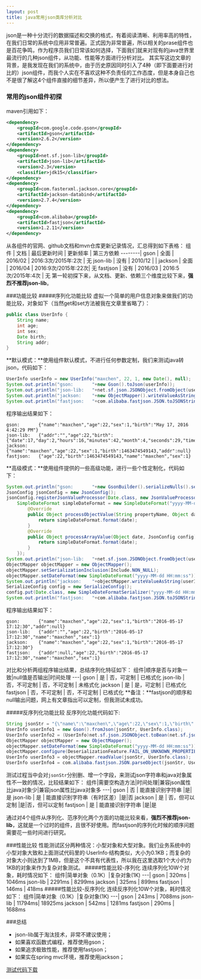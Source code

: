 ```yaml
---
layout: post
title: java常用json类库分析对比
---
```

json是一种十分流行的数据描述和交换的格式，有着阅读清晰、利用率高的特性，在我们日常的系统中应用非常普遍。正式因为非常普遍，所以相关的prase组件也是百花争鸣，作为程序员我们日常该如何选择，下面我们就来对现有的java世界里最流行的几种json组件，从功能、性能等方面进行分析对比。
其实写这边文章的背景，是我发现在我们的系统中，由于历史原因同时引入了4种（即下面要进行对比的）json组件，而我个人实在不喜欢这种不负责任的工作态度，但是本身自己也不是很了解这4个组件直接的细节差异，所以便产生了进行对比的想法。

### 常用的json组件初探
maven引用如下：
```xml
<dependency>
    <groupId>com.google.code.gson</groupId>
    <artifactId>gson</artifactId>
    <version>2.6.2</version>
</dependency>
<dependency>
    <groupId>net.sf.json-lib</groupId>
    <artifactId>json-lib</artifactId>
    <version>2.3</version>
    <classifier>jdk15</classifier>
</dependency>
<dependency>
    <groupId>com.fasterxml.jackson.core</groupId>
    <artifactId>jackson-databind</artifactId>
    <version>2.7.4</version>
</dependency>
<dependency>
    <groupId>com.alibaba</groupId>
    <artifactId>fastjson</artifactId>
    <version>1.2.11</version>
</dependency>
```
从各组件的官网、github文档和mvn仓库更新记录情况，汇总得到如下表格：
组件     | 文档 | 最后更新时间 | 更新频率            | 第三方依赖
--------|
gson     | 全面 | 2016/02   | 2016:3次/2015年:2次 | 无
json-lib | 没有 | 2010/12   |                    | 
jackson  | 全面 | 2016/04   | 2016:9次/2015年:22次| 无
fastjson | 没有 | 2016/03   | 2016:5次/2015年:4次 | 无
第一轮初探下来，从文档、更新、依赖三个维度比较下来，**强烈不推荐json-lib**。

###功能比较
#####序列化功能比较
虚拟一个简单的用户信息对象来做我们的功能比较，对象如下（当然get和set方法被我在文章里省略了）：
```java
public class UserInfo {
	String name;
	int age;
	int sex;
	Date birth;
	String addr;
}
```
**默认模式：**使用组件默认模式，不进行任何参数定制，我们来测试java转json，代码如下：
```java
UserInfo userInfo = new UserInfo("maxchen", 22, 1, new Date(), null);
System.out.println("gson:		"+new Gson().toJson(userInfo));
System.out.println("json-lib:	"+net.sf.json.JSONObject.fromObject(userInfo));
System.out.println("jackson:	"+new ObjectMapper().writeValueAsString(userInfo));
System.out.println("fastjson:	"+com.alibaba.fastjson.JSON.toJSONString(userInfo));
```
程序输出结果如下：
```
gson:		{"name":"maxchen","age":22,"sex":1,"birth":"May 17, 2016 4:42:29 PM"}
json-lib:	{"addr":"","age":22,"birth":{"date":17,"day":2,"hours":16,"minutes":42,"month":4,"seconds":29,"time":1463474549143,"timezoneOffset":-480,"year":116},"name":"maxchen","sex":1}
jackson:	{"name":"maxchen","age":22,"sex":1,"birth":1463474549143,"addr":null}
fastjson:	{"age":22,"birth":1463474549143,"name":"maxchen","sex":1}
```
**高级模式：**使用组件提供的一些高级功能，进行一些个性定制化，代码如下：
```java
System.out.println("gson:		"+new GsonBuilder().serializeNulls().setDateFormat("yyyy-MM-dd HH:mm:ss").create().toJson(userInfo));
JsonConfig jsonConfig = new JsonConfig();
jsonConfig.registerJsonValueProcessor(Date.class, new JsonValueProcessor() {
	SimpleDateFormat simpleDateFormat = new SimpleDateFormat("yyyy-MM-dd HH:mm:ss");
		@Override
		public Object processObjectValue(String propertyName, Object date,JsonConfig config) {
			return simpleDateFormat.format(date);
		}
		@Override
		public Object processArrayValue(Object date, JsonConfig config) {
			return simpleDateFormat.format(date);
		}
	});
System.out.println("json-lib:	"+net.sf.json.JSONObject.fromObject(userInfo, jsonConfig).toString());
ObjectMapper objectMapper = new ObjectMapper();
objectMapper.setSerializationInclusion(Include.NON_NULL);
objectMapper.setDateFormat(new SimpleDateFormat("yyyy-MM-dd HH:mm:ss"));
System.out.println("jackson:	"+objectMapper.writeValueAsString(userInfo));
SerializeConfig config = new SerializeConfig();
config.put(Date.class, new SimpleDateFormatSerializer("yyyy-MM-dd HH:mm:ss"));
System.out.println("fastjson:	"+com.alibaba.fastjson.JSON.toJSONString(userInfo, config, SerializerFeature.WriteMapNullValue));
```
程序输出结果如下：
```
gson:		{"name":"maxchen","age":22,"sex":1,"birth":"2016-05-17 17:12:30","addr":null}
json-lib:	{"addr":"","age":22,"birth":"2016-05-17 17:12:30","name":"maxchen","sex":1}
jackson:	{"name":"maxchen","age":22,"sex":1,"birth":"2016-05-17 17:12:30"}
fastjson:	{"addr":null,"age":22,"birth":"2016-05-17 17:12:30","name":"maxchen","sex":1}
```
对比和分析两组程序输出结果，总结序列化特征如下：
组件|顺序是否与对象一致|null值是否输出|时间处理
---|
gson     | 是         | 否，可定制   | 已格式化
json-lib | 否，不可定制 | 否，不可定制 | 未格式化
jackson  | 是         | 是，可定制   | 已格式化
fastjson | 否，不可定制 | 否，不可定制 | 已格式化
**备注：**fastjson的顺序和null输出问题，网上有文章指出可以定制，但我测试未成功。

#####反序列化功能比较
反序列化功能代码如下:
```java
String jsonStr = "{\"name\":\"maxchen\",\"age\":22,\"sex\":1,\"birth\":\"2016-05-18 15:19:57\",\"addr\":null}";
UserInfo userInfo1 = new Gson().fromJson(jsonStr, UserInfo.class);
UserInfo userInfo2 = (UserInfo)net.sf.json.JSONObject.toBean(net.sf.json.JSONObject.fromObject(jsonStr), UserInfo.class);
ObjectMapper objectMapper = new ObjectMapper();
objectMapper.setDateFormat(new SimpleDateFormat("yyyy-MM-dd HH:mm:ss"));
objectMapper.configure(DeserializationFeature.FAIL_ON_UNKNOWN_PROPERTIES, false);
UserInfo userInfo3 = objectMapper.readValue(jsonStr, UserInfo.class);
UserInfo userInfo4 = com.alibaba.fastjson.JSON.parseObject(jsonStr, UserInfo.class);
```
测试过程当中会对`jsonStr`分别删、增一个字段，来测试json字符串和java对象属性不一致的情况，比较结果如下：
组件|需要空构造方法|时间处理|兼容json属性比java对象少|兼容json属性比java对象多
---|
gson     | 否 | 能直接识别字符串          |是|是
json-lib | 是 | 能直接识别字符串（有时区差）|是|否
jackson  | 是 | 否，但可以定制            |是|否，但可以定制
fastjson | 是 | 能直接识别字符串          |是|是

通过对4个组件从序列化、范序列化两个方面的功能比较来看，**强烈不推荐json-lib**，这就是一个过时的组件，且很不好使用。而fastjson的序列化时候的顺序问题需要花一些时间进行研究。

###性能比较
性能测试区分两种情况：小型对象和大型对象。我们业务系统中的小型对象大致和上面测试代码里的·UserInfo·结构类似，大小为0.1KB；而复杂的对象大小则达到了1MB，但是这个不具有代表性，所以我在这里选取1个大小约为1KB的对象来作为复杂对象测试。
#####性能比较-序列化
连续序列化10W个对象，耗时情况如下：
组件|简单对象（0.1K）|复杂对象(1K)
---|
gson     | 320ms  | 1046ms
json-lib | 2291ms | 8299ms
jackson  | 325ms  | 899ms
fastjson | 146ms  | 418ms
#####性能比较-反序列化
连续反序列化10W个对象，耗时情况如下：
组件|简单对象（0.1K）|复杂对象(1K)
---|
gson     | 243ms  | 7088ms
json-lib | 11794ms| 18925ms
jackson  | 542ms  | 1281ms
fastjson | 290ms  | 1688ms

###总结
* json-lib属于淘汰技术，非常不建议使用；
* 如果喜欢函数式编程，推荐使用gson；
* 如果追求极致性能，推荐使用fastjson；
* 如果实在spring mvc环境，推荐使用jackson；

[测试代码下载](/assets/others/java_json.zip)
